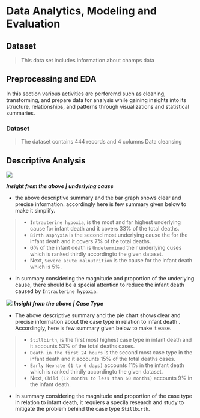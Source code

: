 # Data Analytics, Modeling and Evaluation 
## Dataset
>This data set includes information about champs data

## Preprocessing and EDA
In this section various activities are perforemd such as cleaning, transforming, and prepare data for analysis while gaining insights into its structure, relationships, and patterns through visualizations and statistical summaries.

### Dataset 
>The dataset contains 444 records and 4 columns 
> Data cleansing 
> 

## Descriptive Analysis
![](Magnitude.png)

*****Insight from the above | underlying cause*****
- the above descriptive summary and the bar graph shows clear and precise information. accordingly here is few summary given below to make it simplify.
> - `Intrauterine hypoxia`, is the most and far highest underlying cause for infant death and it covers 33% of the total deaths.
> - `Birth asphyxia` is the second most underlying cause the for the infant death and it covers 7% of the total deaths.
> - 6% of the infant death is `Undetermined` their underlying cuses which is ranked thirdly accordingto the given dataset.
> - Next, `Severe acute malnutrition` is the cause for the infant death which is 5%. 
- In summary considering the magnitude and proportion of the underlying cause, there should be a special attention to reduce the infant death caused by `Intrauterine hypoxia`.

![](Magnitude.png)
*****Insight from the above | Case Type*****
- The above descriptive summary and the pie chart shows clear and precise information about the case type in relation to infant death . Accordingly, here is few summary given below to make it ease.
> - `Stillbirth`, is the first most highest case type in infant death and it accounts 53% of the total deaths cases.
> - `Death in the first 24 hours` is the second most case type in the infant death and it accounts 15% of the total deaths cases.
> - `Early Neonate (1 to 6 days)` accounts 11% in the infant death which is ranked thirdly accordingto the given dataset.
> - Next, `Child (12 months to less than 60 months)` accounts 9% in the infant death. 
- In summary considering the magnitude and proportion of the case type in relation to infant death, it requiers a specila research and study to mitigate the problem behind the case type `Stillbirth`.